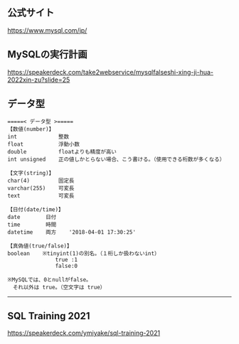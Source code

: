 ## 公式サイト
<https://www.mysql.com/jp/>


## MySQLの実行計画
<https://speakerdeck.com/take2webservice/mysqlfalseshi-xing-ji-hua-2022xin-zu?slide=25>


## データ型
```
=====< データ型 >=====
【数値(number)】
int             整数
float           浮動小数
double          floatよりも精度が高い
int unsigned    正の値しかとらない場合、こう書ける。（使用できる桁数が多くなる）

【文字(string)】
char(4)         固定長
varchar(255)    可変長
text            可変長

【日付(date/time)】
date        日付
time        時間
datetime    両方    '2018-04-01 17:30:25'

【真偽値(true/false)】
boolean    ※tinyint(1)の別名。（１桁しか扱わないint）
               true :1
               false:0

※MySQLでは、0とnullがfalse。
　それ以外は true。（空文字は true）
```

__________________________________________________________________________
## SQL Training 2021
<https://speakerdeck.com/ymiyake/sql-training-2021>



